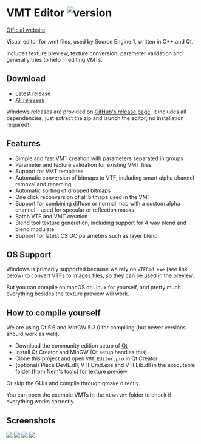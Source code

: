 # VMT Editor ![version](https://img.shields.io/badge/version-1.3.7-blue.svg)

[Official website](https://gira-x.github.io/VMT-Editor/)

Visual editor for .vmt files, used by Source Engine 1, written in C++ and Qt.

Includes texture preview, texture conversion, parameter validation and generally tries to help in editing VMTs.

## Download

- [Latest release](https://github.com/Gira-X/VMT-Editor/releases/latest)
- [All releases](https://github.com/Gira-X/VMT-Editor/releases)

Windows releases are provided on [GitHub's release page](https://github.com/Gira-X/VMT-Editor/releases).
It includes all dependencies, just extract the zip and launch the editor; no installation required!


## Features

- Simple and fast VMT creation with parameters separated in groups
- Parameter and texture validation for existing VMT files
- Support for VMT templates
- Automatic conversion of bitmaps to VTF, including smart alpha channel removal and renaming
- Automatic sorting of dropped bitmaps
- One click reconversion of all bitmaps used in the VMT
- Support for combining diffuse or normal map with a custom alpha channel - used for specular or reflection masks
- Batch VTF and VMT creation
- Blend tool texture generation, including support for 4 way blend and blend modulate
- Support for latest CS:GO parameters such as layer blend


## OS Support

Windows is primarily supported because we rely on `VTFCmd.exe` (see link below) to convert VTFs to images files, so they can be used in the preview.

But you can compile on macOS or Linux for yourself, and pretty much everything besides the texture preview will work.

## How to compile yourself

We are using Qt 5.6 and MinGW 5.3.0 for compiling (but newer versions should work as well).

- Download the community edition setup of [Qt](https://www.qt.io/)
- Install Qt Creator and MinGW (Qt setup handles this)
- Clone this project and open `VMT_Editor.pro` in Qt Creator
- (optional) Place DevIL.dll, VTFCmd.exe and VTFLib.dll in the executable folder (from [Nem's tools](http://nemesis.thewavelength.net/index.php?c=177)) for texture preview

Or skip the GUIs and compile through qmake directly.

You can open the example VMTs in the `misc/vmt` folder to check if everything works correctly.

## Screenshots

![](https://github.com/Gira-X/VMT-Editor/raw/master/screenshots/1.png)
![](https://github.com/Gira-X/VMT-Editor/raw/master/screenshots/2.png)
![](https://github.com/Gira-X/VMT-Editor/raw/master/screenshots/3.png)
![](https://github.com/Gira-X/VMT-Editor/raw/master/screenshots/4.png)
